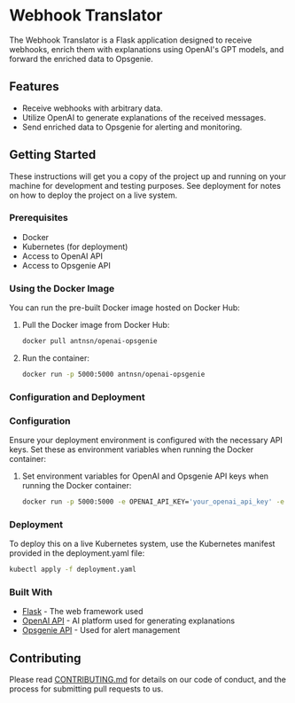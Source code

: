 # Webhook Translator

The Webhook Translator is a Flask application designed to receive webhooks, enrich them with explanations using OpenAI's GPT models, and forward the enriched data to Opsgenie.

## Features

- Receive webhooks with arbitrary data.
- Utilize OpenAI to generate explanations of the received messages.
- Send enriched data to Opsgenie for alerting and monitoring.

## Getting Started

These instructions will get you a copy of the project up and running on your machine for development and testing purposes. See deployment for notes on how to deploy the project on a live system.

### Prerequisites

- Docker
- Kubernetes (for deployment)
- Access to OpenAI API
- Access to Opsgenie API


### Using the Docker Image

You can run the pre-built Docker image hosted on Docker Hub:

1. Pull the Docker image from Docker Hub:
   ```bash
   docker pull antnsn/openai-opsgenie
   ```
2. Run the container:
   ```bash
   docker run -p 5000:5000 antnsn/openai-opsgenie
   ```


### Configuration and Deployment


### Configuration

Ensure your deployment environment is configured with the necessary API keys. Set these as environment variables when running the Docker container:

1. Set environment variables for OpenAI and Opsgenie API keys when running the Docker container:
   ```bash
   docker run -p 5000:5000 -e OPENAI_API_KEY='your_openai_api_key' -e OPSGENIE_API_KEY='your_opsgenie_api_key' antnsn/openai-opsgenie
   ```

### Deployment
To deploy this on a live Kubernetes system, use the Kubernetes manifest provided in the deployment.yaml file:

   ```bash
   kubectl apply -f deployment.yaml
   ```

### Built With

- [Flask](http://flask.pocoo.org/) - The web framework used
- [OpenAI API](https://openai.com/api/) - AI platform used for generating explanations
- [Opsgenie API](https://docs.opsgenie.com/) - Used for alert management

## Contributing

Please read [CONTRIBUTING.md](https://github.com/yourusername/webhook-translator/CONTRIBUTING.md) for details on our code of conduct, and the process for submitting pull requests to us.

